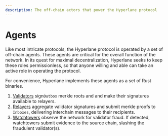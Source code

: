```yaml
---
description: The off-chain actors that power the Hyperlane protocol
---
```


# Agents

Like most intricate protocols, the Hyperlane protocol is operated by a set of off-chain agents. These agents are critical for the overall function of the network. In its quest for maximal decentralization, Hyperlane seeks to keep these roles permissionless, so that anyone willing and able can take an active role in operating the protocol.

For convenience, Hyperlane implements these agents as a set of Rust binaries.

1. [Validators](validators.md) sign`Outbox` merkle roots and and make their signatures available to relayers.
2. [Relayers](relayer.md) aggregate validator signatures and submit merkle proofs to `Inboxes`, delivering interchain messages to their recipients.
3. [Watchtowers](processor.md) observe the network for validator fraud. If detected, watchtowers submit evidence to the source chain, slashing the fraudulent validator(s).
